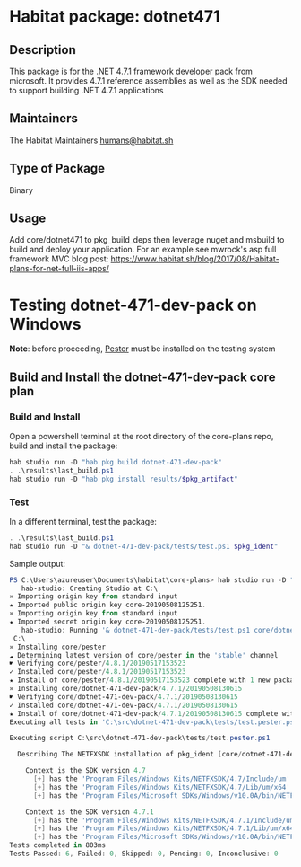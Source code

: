# Habitat package: dotnet471

## Description

This package is for the .NET 4.7.1 framework developer pack from microsoft. It provides 4.7.1 reference assemblies as well as the SDK needed to support building .NET 4.7.1 applications

## Maintainers

The Habitat Maintainers humans@habitat.sh

## Type of Package

Binary

## Usage

Add core/dotnet471 to pkg_build_deps then leverage nuget and msbuild to build and deploy your application. For an example see mwrock's asp full framework MVC blog post: https://www.habitat.sh/blog/2017/08/Habitat-plans-for-net-full-iis-apps/

# Testing dotnet-471-dev-pack on Windows

**Note**: before proceeding, [Pester](https://github.com/pester/Pester/wiki/Installation-and-Update) must be installed on the testing system

## Build and Install the dotnet-471-dev-pack core plan

### Build and Install

Open a powershell terminal at the root directory of the core-plans repo, build and install the package:

```powershell
hab studio run -D "hab pkg build dotnet-471-dev-pack"
. .\results\last_build.ps1
hab studio run -D "hab pkg install results/$pkg_artifact"
```

### Test

In a different terminal, test the package:

```powershell
. .\results\last_build.ps1
hab studio run -D "& dotnet-471-dev-pack/tests/test.ps1 $pkg_ident"
```

Sample output:

```powershell
PS C:\Users\azureuser\Documents\habitat\core-plans> hab studio run -D "& dotnet-471-dev-pack/tests/test.ps1 $pkg_ident"
   hab-studio: Creating Studio at C:\
» Importing origin key from standard input
★ Imported public origin key core-20190508125251.
» Importing origin key from standard input
★ Imported secret origin key core-20190508125251.
   hab-studio: Running '& dotnet-471-dev-pack/tests/test.ps1 core/dotnet-471-dev-pack/4.7.1/20190508130615' in Studio at
 C:\
» Installing core/pester
☁ Determining latest version of core/pester in the 'stable' channel
☛ Verifying core/pester/4.8.1/20190517153523
✓ Installed core/pester/4.8.1/20190517153523
★ Install of core/pester/4.8.1/20190517153523 complete with 1 new packages installed.
» Installing core/dotnet-471-dev-pack/4.7.1/20190508130615
☛ Verifying core/dotnet-471-dev-pack/4.7.1/20190508130615
✓ Installed core/dotnet-471-dev-pack/4.7.1/20190508130615
★ Install of core/dotnet-471-dev-pack/4.7.1/20190508130615 complete with 1 new packages installed.
Executing all tests in 'C:\src\dotnet-471-dev-pack\tests/test.pester.ps1'

Executing script C:\src\dotnet-471-dev-pack\tests/test.pester.ps1

  Describing The NETFXSDK installation of pkg_ident [core/dotnet-471-dev-pack/4.7.1/20190508130615] when

    Context is the SDK version 4.7
      [+] has the 'Program Files/Windows Kits/NETFXSDK/4.7/Include/um' directory 65ms
      [+] has the 'Program Files/Windows Kits/NETFXSDK/4.7/Lib/um/x64' directory 4ms
      [+] has the 'Program Files/Microsoft SDKs/Windows/v10.0A/bin/NETFX 4.7 Tools/x64' directory 37ms

    Context is the SDK version 4.7.1
      [+] has the 'Program Files/Windows Kits/NETFXSDK/4.7.1/Include/um' directory 3ms
      [+] has the 'Program Files/Windows Kits/NETFXSDK/4.7.1/Lib/um/x64' directory 3ms
      [+] has the 'Program Files/Microsoft SDKs/Windows/v10.0A/bin/NETFX 4.7.1 Tools/x64' directory 3ms
Tests completed in 803ms
Tests Passed: 6, Failed: 0, Skipped: 0, Pending: 0, Inconclusive: 0
```
